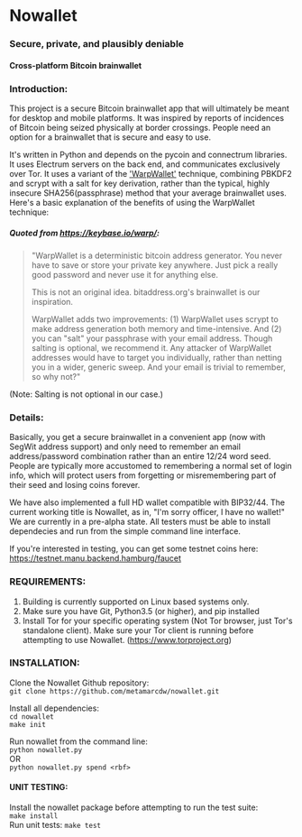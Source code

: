 # Nowallet
### Secure, private, and plausibly deniable
#### Cross-platform Bitcoin brainwallet

### Introduction:
This project is a secure Bitcoin brainwallet app that will ultimately be 
meant for desktop and mobile platforms. It was inspired by reports of 
incidences of Bitcoin being seized physically at border crossings. 
People need an option for a brainwallet that is secure and easy to use.

It's written in Python and depends on the pycoin and connectrum 
libraries. It uses Electrum servers on the back end, and communicates 
exclusively over Tor. It uses a variant of the ['WarpWallet'](https://keybase.io/warp/)
technique, combining PBKDF2 and scrypt with a salt for key derivation,
rather than the typical, highly insecure SHA256(passphrase) method that
your average brainwallet uses. Here's a basic explanation of the benefits
of using the WarpWallet technique:


##### Quoted from https://keybase.io/warp/:
>"WarpWallet is a deterministic bitcoin address generator. You never have 
>to save or store your private key anywhere. Just pick a really good 
>password  and never use it for anything else.
>
>This is not an original idea. bitaddress.org's brainwallet is our 
>inspiration.
>
>WarpWallet adds two improvements: (1) WarpWallet uses scrypt to make 
>address generation both memory and time-intensive. And (2) you can "salt" 
>your passphrase with your email address. Though salting is optional, we 
>recommend it. Any attacker of WarpWallet addresses would have to target 
>you individually, rather than netting you in a wider, generic sweep. And 
>your email is trivial to remember, so why not?"

(Note: Salting is not optional in our case.)

### Details:
Basically, you get a secure brainwallet in a convenient app (now with 
SegWit address support) and only need to remember an email address/password
combination rather than an entire 12/24 word seed. People are typically 
more accustomed to remembering a normal set of login info, which will 
protect users from forgetting or misremembering part of their seed and 
losing coins forever.

We have also implemented a full HD wallet compatible with BIP32/44. The 
current working title is Nowallet, as in, "I'm sorry officer, I have no 
wallet!"  We are currently in a pre-alpha state. All testers must be 
able to install dependecies and run from the simple command line interface.

If you're interested in testing, you can get some testnet coins here:
https://testnet.manu.backend.hamburg/faucet


### REQUIREMENTS:
1. Building is currently supported on Linux based systems only.
2. Make sure you have Git, Python3.5 (or higher), and pip installed
3. Install Tor for your specific operating system
(Not Tor browser, just Tor's standalone client). Make sure your Tor
client is running before attempting to use Nowallet.
(https://www.torproject.org)

### INSTALLATION:
Clone the Nowallet Github repository:  
`git clone https://github.com/metamarcdw/nowallet.git`  
  
Install all dependencies:  
`cd nowallet`  
`make init`  
  
Run nowallet from the command line:  
`python nowallet.py`  
OR  
`python nowallet.py spend <rbf>`  

#### UNIT TESTING:
Install the nowallet package before attempting to run the test suite:  
`make install`  
Run unit tests:
`make test`

